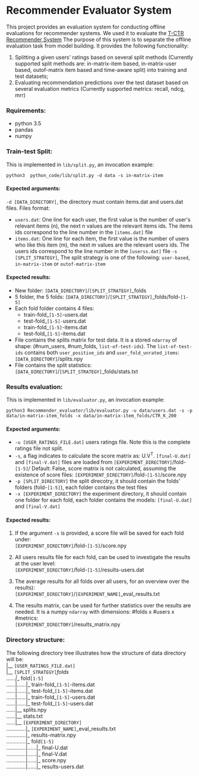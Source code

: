 # Recommender Evaluator System
This project provides an evaluation system for conducting offline evaluations for recommender systems. We used it to evaluate the [T-CTR Recommender System](https://github.com/anasalzogbi/T-CTR)  The purpose of this system is to 
separate the offline evaluation task from model building. It provides  the following functionality:  
1. Splitting a given users' ratings based on several split methods (Currently supported split methods are: in-matrix-item based, in-matrix-user based, outof-matrix item based and time-aware split) into training and test datasets;
2. Evaluating recommendation predictions over the test dataset based on several evaluation metrics (Currently supported metrics: recall, ndcg, mrr)

### Rquirements:
- python 3.5
- pandas
- numpy


### Train-test Split:
This is implemented in `lib/split.py`, an invocation example:   

    python3  python_code/lib/split.py -d data -s in-matrix-item 
#### Expected arguments:  
`-d [DATA_DIRECTORY]`, the directory must contain items.dat and users.dat files. Files format:
 - `users.dat`: One line for each user, the first value is the number of user's relevant items (n), the next n values are the relevant items ids. The items ids correspond to the line number in the `[items.dat]` file   
 - `items.dat`: One line for each item, the first value is the number of users who like this item (m), the next m values are the relevant users ids. The users ids correspond to the line number in the `[userss.dat]` file 
`-s [SPLIT_STRATEGY]`, The split strategy is one of the following: `user-based`, `in-matrix-item` or `outof-matrix-item`  

#### Expected results:
- New folder: `[DATA_DIRECTORY]`/`[SPLIT_STRATEGY]`_folds
- 5 folder, the 5 folds: `[DATA_DIRECTORY]`/`[SPLIT_STRATEGY]`_folds/fold-`[1-5]`
- Each fold folder contains 4 files:
  - train-fold_`[1-5]`-users.dat
  - test-fold_`[1-5]-`users.dat
  - train-fold_`[1-5]`-items.dat
  - test-fold_`[1-5]`-items.dat
- File contains the splits matrix for test data.  It is a stored `ndarray` of shape: (#num_users, #num_folds, `list-of-test-ids`). The `list-of-test-ids` contains both `user_positive_ids` and `user_fold_unrated_items`:  
`[DATA_DIRECTORY]`/splits.npy
- File contains the split statistics:  
 `[DATA_DIRECTORY]`/`[SPLIT_STRATEGY]`_folds/stats.txt

### Results evaluation:
This is implemented in `lib/evaluator.py`, an invocation example:   

    python3 Recommender_evaluator/lib/evaluator.py -u data/users.dat -s -p data/in-matrix-item_folds -x data/in-matrix-item_folds/CTR_K_200 
#### Expected arguments:  
- `-u [USER_RATINGS_FILE.dat]` users ratings file. Note this is the complete ratings file not split.
- `-s`, a flag indicates to calculate the score matrix as: U.V<sup>T</sup>. `[final-U.dat]` and `[final-V.dat]` files are loaded from `[EXPERIMENT_DIRECTORY]`/fold-`[1-5]`/ Default: False, score matrix is not calculated, assuming the existence of score files: `[EXPERIMENT_DIRECTORY]`/fold-`[1-5]`/score.npy
- `-p [SPLIT_DIRECTORY]` the split direcotry, it should contain the folds' folders (fold-`[1-5]`), each folder contains the test files
- `-x [EXPERIMENT_DIRECTORY]` the experiment directory, it should contain one folder for each fold, each folder contains the models: `[final-U.dat]` and `[final-V.dat]`


#### Expected results:
1. If the argument `-s` is provided, a score file will be saved for each fold under:  
`[EXPERIMENT_DIRECTORY]`/fold-`[1-5]`/score.npy

1. All users results file for each fold, can be used to investigate the results at the user level:  
`[EXPERIMENT_DIRECTORY]`/fold-`[1-5]`/results-users.dat

1. The average results for all folds over all users, for an overview over the results):  
`[EXPERIMENT_DIRECTORY]`/`[EXPERIMENT_NAME]`_eval_results.txt

1. The results matrix, can be used for further statistics over the results are needed. It is a numpy `ndarray` with dimensions: #folds x #users x #metrics:  
`[EXPERIMENT_DIRECTORY]`/results_matrix.npy  

### Directory structure:  
The following directory tree illustrates how the structure of data directory will be:   
|__ `[USER_RATINGS_FILE.dat]`  
|__ `[SPLIT_STRATEGY]`_folds  
......|__ fold`[1-5]`  
......|......|_ train-fold_`[1-5]`-items.dat  
......|......|_ test-fold_`[1-5]`-items.dat  
......|......|_ train-fold_`[1-5]`-users.dat  
......|......|_ test-fold_`[1-5]`-users.dat  
......|__ splits.npy  
......|__ stats.txt  
......|__ `[EXPERIMENT_DIRECTORY]`   
.............|_ `[EXPERIMENT_NAME]`\_eval_results.txt  
.............|_ results-matrix.npy  
.............|_ fold`[1-5]`  
.............|......|_ final-U.dat  
.............|......|_ final-V.dat  
.............|......|_ score.npy  
.............|......|_ results-users.dat   
